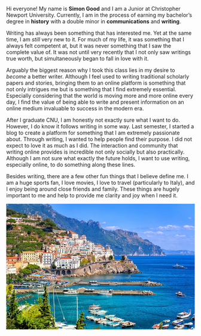 Hi everyone! My name is **Simon Good** and I am a Junior at Christopher Newport University. Currently, I am in the process of earning my bachelor’s degree in **history** with a double minor in **communications** and **writing**.

Writing has always been something that has interested me. Yet at the same time, I am _still_ very new to it. For much of my life, it was something that I always felt competent at, but it was never something that I saw the complete value of. It was not until very recently that I not only saw writings true worth, but simultaneously began to fall in love with it.

Arguably the biggest reason why I took this class lies in my desire to _become_ a better writer. Although I feel used to writing traditional scholarly papers and stories, bringing them to an online platform is something that not only intrigues me but is something that I find extremely essential. Especially considering that the world is moving more and more online every day, I find the value of being able to write and present information on an online medium invaluable to success in the modern era.

After I graduate CNU, I am honestly not exactly sure what I want to do. However, I do know it follows writing in some way. Last semester, I started a blog to create a platform for something that I am extremely passionate about. Through writing, I wanted to help people find their purpose. I did not expect to love it as much as I did. The interaction and community that writing online provides is incredible not only socially but also practically.  Although I am not sure what exactly the future holds, I want to use writing, especially online, to do something along these lines.

Besides writing, there are a few other fun things that I believe define me. I am a huge sports fan, I love movies, I love to travel (particularly to Italy), and I enjoy being around close friends and family. These things are hugely important to me and help to provide me clarity and joy when I need it.

![Italy Picture](https://github.com/Simisgood/Simisgood-CNU/blob/main/images/Italy%20Picture.jpg)

